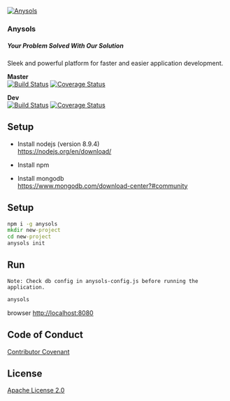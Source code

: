
[![Anysols](http://anysols.com/assets/img/logo-small.png "Anysols" )](https://anysols.com)  

### Anysols
##### Your Problem Solved With Our Solution

Sleek and powerful platform for faster and easier application development.

**Master**  
[![Build Status](https://travis-ci.org/anysols/anysols.svg?branch=master)](https://travis-ci.org/anysols/anysols) 
[![Coverage Status](https://coveralls.io/repos/github/anysols/anysols/badge.svg?branch=master)](https://coveralls.io/github/anysols/anysols?branch=master)

**Dev**  
[![Build Status](https://travis-ci.org/anysols/anysols.svg?branch=platform)](https://travis-ci.org/anysols/anysols) 
[![Coverage Status](https://coveralls.io/repos/github/anysols/anysols/badge.svg?branch=platform)](https://coveralls.io/github/anysols/anysols?branch=platform)

## Setup
* Install nodejs  (version 8.9.4)  
https://nodejs.org/en/download/

* Install npm

* Install mongodb  
https://www.mongodb.com/download-center?#community

## Setup
```cmd 
npm i -g anysols
mkdir new-project
cd new-project
anysols init 
```

## Run
`Note: Check db config in anysols-config.js before running the application.`

```cmd 
anysols
```

browser [http://localhost:8080](http://localhost:8080)

## Code of Conduct
[Contributor Covenant](/CODE_OF_CONDUCT.md)

## License
[Apache License 2.0](/LICENSE)
